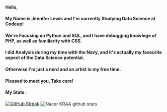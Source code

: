 #### Hello,
#### My Name is Jennifer Lewis and I'm currently Studying Data Science at Codeup!
#### We're Focusing on Python and SQL, and I have debugging knowlege of PHP, as well as familiarity with CSS.
#### I did Analysis during my time with the Navy, and it's actually my favourite aspect of the Data Science potential.
####
#### Otherwise I'm just a nerd and an artist in my free time.
#### Pleased to meet you, Take care!


#### My Stats :
[![GitHub Streak](https://streak-stats.demolab.com?user=JenniferMLewis&theme=dark&hide_border=true)](https://git.io/streak-stats)
<img align="center" src="https://github-readme-stats.vercel.app/api?username=JenniferMLewis&bg_color=130F40&icon_color=d73d4e&show_icons=true&count_private=true&theme=tokyonight&line_height=27&text_color=FFFFFF" alt="Nacer KRAA   github stars"/>
